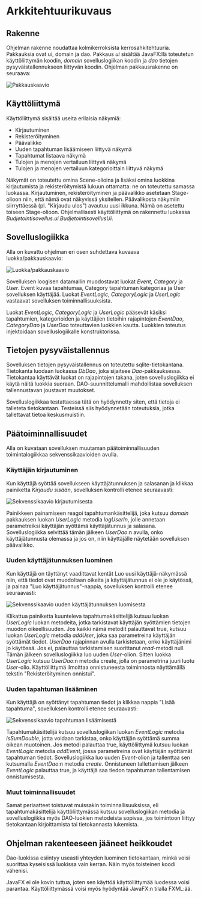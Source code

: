 # Arkkitehtuurikuvaus

## Rakenne

Ohjelman rakenne noudattaa kolmikerroksista kerrosahkitehtuuria. Pakkauksia ovat ui, domain ja dao. Pakkaus *ui* sisältää JavaFX:llä toteutetun käyttöliittymän koodin, *domain* sovelluslogiikan koodin ja *dao* tietojen pysyväistallennukseen liittyvän koodin. Ohjelman pakkausrakenne on seuraava:

![Pakkauskaavio](/dokumentointi/Kuvat/Pakkauskaavio.png)

## Käyttöliittymä

Käyttöliittymä sisältää useita erilaisia näkymiä:
* Kirjautuminen
* Rekisteröityminen
* Päävalikko
* Uuden tapahtuman lisäämiseen liittyvä näkymä
* Tapahtumat listaava näkymä
* Tulojen ja menojen vertailuun liittyvä näkymä
* Tulojen ja menojen vertailuun kategorioittain liittyvä näkymä

Näkymät on toteutettu omina Scene-olioina ja lisäksi omina luokkina kirjautumista ja rekisteröitymistä lukuun ottamatta: ne on toteutettu samassa luokassa. Kirjautuminen, rekisteröityminen ja päävalikko asetetaan Stage-olioon niin, että nämä ovat näkyvissä yksitellen. Päävalikosta näkymiin siirryttäessä (pl. "Kirjaudu ulos") avautuu uusi ikkuna. Nämä on asetettu toiseen Stage-olioon. Ohjelmallisesti käyttöliittymä on rakennettu luokassa *Budjetointisovellus.ui.BudjetointisovellusUi*.

## Sovelluslogiikka

Alla on kuvattu ohjelman eri osen suhdettava kuvaava luokka/pakkauskaavio:

![Luokka/pakkauskaavio](/dokumentointi/Kuvat/Luokkakaavio.png)

Sovelluksen loogisen datamallin muodostavat luokat *Event*, *Category* ja *User*. Event kuvaa tapahtumaa, Category tapahtuman kategoriaa ja User sovelluksen käyttäjää. Luokat *EventLogic*, *CategoryLogic* ja *UserLogic* vastaavat sovelluksen toiminnallisuuksista.

Luokat *EventLogic*, *CategoryLogic* ja *UserLogic* pääsevät käsiksi tapahtumien, kategorioiden ja käyttäjien tietoihin rajapintojen *EventDao*, *CategoryDao* ja *UserDao* toteuttavien luokkien kautta. Luokkien toteutus injektoidaan sovelluslogiikalle konstruktorissa.

## Tietojen pysyväistallennus

Sovelluksen tietojen pysyväistallennus on toteutettu sqlite-tietokantana. Tietokanta luodaan luokassa *DbDao*, joka sijaitsee *Dao*-pakkauksessa. Tietokantaa käyttävät luokat on rajapintojen takana, joten sovelluslogiikka ei käytä näitä luokkia suoraan. DAO-suunnittelumalli mahdollistaa sovelluksen tallennustavan joustavat muutokset.

Sovelluslogiikkaa testattaessa tätä on hyödynnetty siten, että tietoja ei talleteta tietokantaan. Testeissä siis hyödynnetään toteutuksia, jotka tallettavat tietoa keskusmuistiin.

## Päätoiminnallisuudet

Alla on kuvataan sovelluksen muutaman päätoiminnallisuuden toimintalogiikkaa sekvenssikaavioiden avulla.

### Käyttäjän kirjautuminen

Kun käyttäjä syöttää sovellukseen käyttäjätunnuksen ja salasanan ja klikkaa painiketta *Kirjaudu sisään*, sovelluksen kontrolli etenee seuraavasti:

![Sekvenssikaavio kirjautumisesta](/dokumentointi/Kuvat/Sekvenssikaavio1.png)

Painikkeen painamiseen reagoi tapahtumankäsittelijä, joka kutsuu *domain* pakkauksen luokan *UserLogic* metodia *logUserIn*, jolle annetaan parametreiksi käyttäjän syöttämä käyttäjätunnus ja salasana. Sovelluslogiikka selvittää tämän jälkeen *UserDao*:n avulla, onko käyttäjätunnusta olemassa ja jos on, niin käyttäjälle näytetään sovelluksen päävalikko.

### Uuden käyttäjätunnuksen luominen

Kun käyttäjä on täyttänyt vaadittavat kentät Luo uusi käyttäjä-näkymässä niin, että tiedot ovat muodoltaan oikeita ja käyttäjätunnus ei ole jo käytössä, ja painaa "Luo käyttäjätunnus"-nappia, sovelluksen kontrolli etenee seuraavasti:

![Sekvenssikaavio uuden käyttäjätunnuksen luomisesta](/dokumentointi/Kuvat/Sekvenssikaavio2.png)

Klikattua painiketta kuunteleva tapahtumakäsittelijä kutsuu luokan *UserLogic* luokan metodeita, jotka tarkistavat käyttäjän syöttämien tietojen muodon oikeellisuuden. Jos kaikki nämä metodit palauttavat true, kutsuu luokan *UserLogic* metodia *addUser*, joka saa parametreina käyttäjän syöttämät tiedot. *UserDao* rajapinnan avulla tarkistetaan, onko käyttäjänimi jo käytössä. Jos ei, palauttaa tarkistamisen suorittanut *read*-metodi null. Tämän jälkeen sovelluslogiikka luo uuden *User*-olion. Sitten luokka *UserLogic* kutsuu *UserDao*:n metodia create, jolla on parametrina juuri luotu *User*-olio. Käyttöliittymä ilmoittaa onnistuneesta toiminnosta näyttämällä tekstin "Rekisteröityminen onnistui".

### Uuden tapahtuman lisääminen

Kun käyttäjä on syöttänyt tapahtuman tiedot ja klikkaa nappia "Lisää tapahtuma", sovelluksen kontrolli etenee seuraavasti:

![Sekvenssikaavio tapahtuman lisäämisestä](/dokumentointi/Kuvat/Sekvenssikaavio3.png)

Tapahtumakäsittelijä kutsuu sovelluslogiikan luokan *EventLogic* metodia *isSumDouble*, jotta voidaan tarkistaa, onko käyttäjän syöttämä summa oikean muotoinen. Jos metodi palauttaa true, käyttöliittymä kutsuu luokan *EventLogic* metodia *addEvent*, jossa parametreina ovat käyttäjän syöttämät tapahtuman tiedot. Sovelluslogiikka luo uuden *Event*-olion ja tallenttaa sen kutsumalla *EventDao*:n metodia *create*. Onnistuneen tallettamisen jälkeen *EventLogic* palauttaa true, ja käyttäjä saa tiedon tapahtuman tallentamisen onnistumisesta.

### Muut toiminnallisuudet

Samat periaatteet toistuvat muissakin toiminnallisuuksissa, eli tapahtumakäsittelijä käyttöliittymässä kutsuu sovelluslogiikan metodia ja sovelluslogiikka myös DAO-luokien metodeista sopivaa, jos toimintoon liittyy tietokantaan kirjoittamista tai tietokannasta lukemista.

## Ohjelman rakenteeseen jääneet heikkoudet

Dao-luokissa esiintyy useasti yhteyden luominen tietokantaan, minkä voisi suorittaa kyseisissä luokissa vain kerran. Näin myös toisteinen koodi vähenisi.

JavaFX ei ole kovin tuttua, joten sen käyttöä käyttöliittymää luodessa voisi parantaa. Käyttöliittymässä voisi myös hyödyntää JavaFX:n tilalla FXML:ää.
